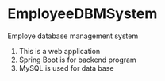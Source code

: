 # EmployeeDBMSystem
Employe database management system 
1. This is a web application
2. Spring Boot is for backend program
3. MySQL is used for data base
